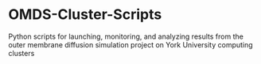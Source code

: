 # OMDS-Cluster-Scripts
Python scripts for launching, monitoring, and analyzing results from the outer membrane diffusion simulation project on York University computing clusters
